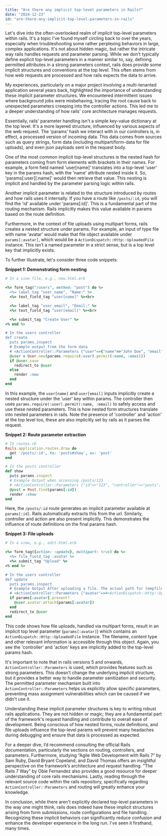 ```yaml
---
title: "Are there any implicit top-level parameters in Rails?"
date: "2024-12-23"
id: "are-there-any-implicit-top-level-parameters-in-rails"
---
```


Let's dive into the often-overlooked realm of implicit top-level parameters within rails. It's a topic I've found myself circling back to over the years, especially when troubleshooting some rather perplexing behaviors in large, complex applications. It's not about hidden magic, but rather the intricate way rails handles requests and parameter parsing. While we don't typically define explicit top-level parameters in a manner similar to, say, defining permitted attributes in a strong parameters context, rails does provide some implicit structures and conventions at the top level. This often stems from how web requests are processed and how rails expects the data to arrive.

My experiences, particularly on a major project involving a multi-tenanted application several years back, highlighted the importance of understanding these implicit parameter structures. We encountered intermittent issues where background jobs were misbehaving, tracing the root cause back to unexpected parameters creeping into the controller actions. This led me to a deeper understanding of how rails' core architecture manages requests.

Essentially, rails' parameter handling isn't a simple key-value dictionary at the top level. It's a more layered structure, influenced by various aspects of the web request. The 'params' hash we interact with in our controllers is, in effect, a processed version of incoming data. This data comes from sources such as query strings, form data (including multipart/form-data for file uploads), and even json payloads sent in the request body.

One of the most common implicit top-level structures is the nested hash for parameters coming from form elements with brackets in their names. For example, a form field named 'user[name]' translates into a top-level 'user' key in the params hash, with the 'name' attribute nested inside it. So, 'params[:user][:name]' would then retrieve that value. This nesting is implicit and handled by the parameter parsing logic within rails.

Another implicit parameter is related to the structure introduced by routes and how rails uses it internally. If you have a route like `/posts/:id`, you will find the 'id' available under 'params[:id]'. This is a fundamental part of the routing mechanism. Rails implicitly makes this value available in params based on the route definition.

Furthermore, in the context of file uploads using multipart forms, rails creates a nested structure under params. For example, an input of type file with name 'avatar' would make that file object available under `params[:avatar]`, which would be a `ActionDispatch::Http::UploadedFile` instance. This isn’t a named parameter in a strict sense, but is a top level key that implicitly exists.

To further illustrate, let's consider three code snippets:

**Snippet 1: Demonstrating form nesting**

```ruby
# In a view file, e.g., new.html.erb

<%= form_tag("/users", method: "post") do %>
  <%= label_tag "user_name", "Name:" %>
  <%= text_field_tag "user[name]" %><br>

  <%= label_tag "user_email", "Email:" %>
  <%= text_field_tag "user[email]" %><br>

  <%= submit_tag "Create User" %>
<% end %>

# In the users controller
def create
  puts params.inspect
  # Example output from the form data
  # <ActionController::Parameters {"user"=>{"name"=>"John Doe", "email"=>"john@example.com"}, "controller"=>"users", "action"=>"create"} permitted: false>
  @user = User.new(params.require(:user).permit(:name, :email))
  if @user.save
    redirect_to @user
  else
    render :new
  end
end
```

In this example, the `user[name]` and `user[email]` inputs implicitly create a nested structure under the 'user' key within params. The controller then uses `params.require(:user).permit(:name, :email)` to safely access and use these nested parameters. This is how nested form structures translate into nested parameters in rails. Note the presence of 'controller' and 'action' at the top level too, these are also implicitly set by rails as it parses the request.

**Snippet 2: Route parameter extraction**

```ruby
# In routes.rb
Rails.application.routes.draw do
  get '/posts/:id', to: 'posts#show', as: 'post'
end

# In the posts controller
def show
  puts params.inspect
  # Example Output when accessing /posts/123
  # <ActionController::Parameters {"id"=>"123", "controller"=>"posts", "action"=>"show"} permitted: false>
  @post = Post.find(params[:id])
  render :show
end
```

Here, the `/posts/:id` route generates an implicit parameter available at `params[:id]`. Rails automatically extracts this from the url. Similarly, controller and action are also present implicitly. This demonstrates the influence of route definitions on the final params hash.

**Snippet 3: File uploads**

```ruby
# In a view, e.g., edit.html.erb

<%= form_tag({action: :update}, multipart: true) do %>
  <%= file_field_tag :avatar %>
  <%= submit_tag "Upload" %>
<% end %>

# In the users controller
def update
  puts params.inspect
  # Example Output After uploading a file. The actual path for tempfile will differ.
  # <ActionController::Parameters {"avatar"=>#<ActionDispatch::Http::UploadedFile:0x00007fd4d28a00b0 @tempfile=#<Tempfile:/tmp/RackMultipart20240123-27464-w54z5z.jpg>, @original_filename="image.jpg", @content_type="image/jpeg", @headers="Content-Disposition: form-data; name=\"avatar\"; filename=\"image.jpg\"\r\nContent-Type: image/jpeg\r\n">, "controller"=>"users", "action"=>"update"} permitted: false>
  if params[:avatar].present?
    @user.avatar.attach(params[:avatar])
  end
  redirect_to @user
end
```

This code shows how file uploads, handled via multipart forms, result in an implicit top level parameter (`params[:avatar]`) which contains an `ActionDispatch::Http::UploadedFile` instance. The filename, content type and other relevant information is accessible through this object. Again, you see the 'controller' and 'action' keys are implicitly added to the top-level params hash.

It's important to note that in rails versions 5 and onwards, `ActionController::Parameters` is used, which provides features such as strong parameters. This doesn't change the underlying implicit structure, but it provides a better way to handle parameter sanitization and security. The permitted parameter mechanism built into `ActionController::Parameters` helps us explicitly allow specific parameters, preventing mass assignment vulnerabilities which can be caused if we didn't use it.

Understanding these implicit parameter structures is key to writing robust rails applications. They are not hidden or magic; they are a fundamental part of the framework's request handling and contribute to overall ease of development. Being conscious of how nested forms, route definitions, and file uploads influence the top-level params will prevent many headaches during debugging and ensure that data is processed as expected.

For a deeper dive, I’d recommend consulting the official Rails documentation, particularly the sections on routing, controllers, and parameters. Furthermore, studying “Agile Web Development with Rails 7” by Sam Ruby, David Bryant Copeland, and David Thomas offers an insightful perspective on the framework’s architecture and request handling. "The Rails 7 Way" by Obie Fernandez also provides a good resource for deeper understanding of core rails mechanisms. Lastly, reading through the relevant source code within the rails repository, specifically regarding `ActionController::Parameters` and routing will greatly enhance your knowledge.

In conclusion, while there aren't explicitly declared top-level parameters in the way one might think, rails does indeed have these implicit structures arising from form submissions, route configurations and file handling. Recognizing these implicit behaviors can significantly reduce confusion and enhance the developer experience in the long run. I've seen it firsthand, many times.
